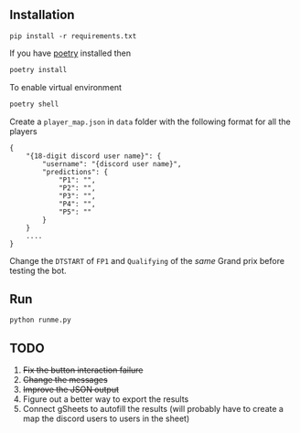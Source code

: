 ## Installation

```
pip install -r requirements.txt
```
If you have [poetry](https://python-poetry.org/) installed then
```bash
poetry install
```
To enable virtual environment
```bash
poetry shell
```

Create a `player_map.json` in `data` folder with the following format for all the players

```
{
    "{18-digit discord user name}": {
        "username": "{discord user name}",
        "predictions": {
            "P1": "",
            "P2": "",
            "P3": "",
            "P4": "",
            "P5": ""
        }
    }
    ....
}
```

Change the `DTSTART` of `FP1` and `Qualifying` of the *same* Grand prix before testing the bot.

## Run
```
python runme.py
```

## TODO
1. ~~Fix the button interaction failure~~
1. ~~Change the messages~~
1. ~~Improve the JSON output~~
1. Figure out a better way to export the results
1. Connect gSheets to autofill the results (will probably have to create a map the discord users to users in the sheet)